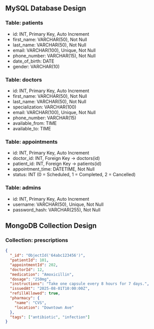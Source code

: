 

## MySQL Database Design

### Table: patients
- id: INT, Primary Key, Auto Increment
- first_name: VARCHAR(50), Not Null
- last_name: VARCHAR(50), Not Null
- email: VARCHAR(100), Unique, Not Null
- phone_number: VARCHAR(15), Not Null
- date_of_birth: DATE
- gender: VARCHAR(10)

### Table: doctors
- id: INT, Primary Key, Auto Increment
- first_name: VARCHAR(50), Not Null
- last_name: VARCHAR(50), Not Null
- specialization: VARCHAR(100)
- email: VARCHAR(100), Unique, Not Null
- phone_number: VARCHAR(15)
- available_from: TIME
- available_to: TIME

### Table: appointments
- id: INT, Primary Key, Auto Increment
- doctor_id: INT, Foreign Key → doctors(id)
- patient_id: INT, Foreign Key → patients(id)
- appointment_time: DATETIME, Not Null
- status: INT (0 = Scheduled, 1 = Completed, 2 = Cancelled)

### Table: admins
- id: INT, Primary Key, Auto Increment
- username: VARCHAR(50), Unique, Not Null
- password_hash: VARCHAR(255), Not Null


## MongoDB Collection Design

### Collection: prescriptions

```json
{
  "_id": "ObjectId('64abc123456')",
  "patientId": 101,
  "appointmentId": 202,
  "doctorId": 12,
  "medication": "Amoxicillin",
  "dosage": "250mg",
  "instructions": "Take one capsule every 8 hours for 7 days.",
  "issuedAt": "2025-08-01T10:00:00Z",
  "refillAllowed": true,
  "pharmacy": {
    "name": "CVS",
    "location": "Downtown Ave"
  },
  "tags": ["antibiotic", "infection"]
}
